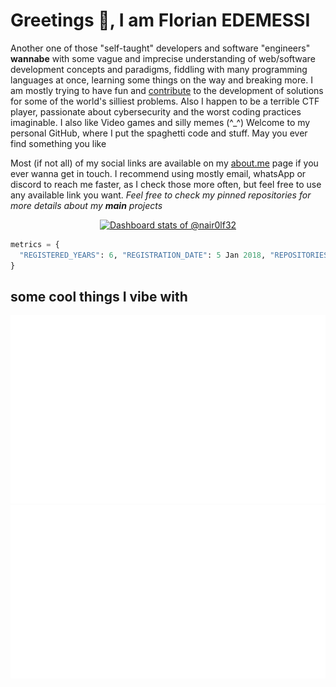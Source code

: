 # Greetings 👾, I am Florian EDEMESSI

Another one of those "self-taught" developers and software "engineers" **wannabe** with some vague and imprecise understanding of web/software development concepts and paradigms, fiddling with many programming languages at once, learning some things on the way and breaking more. I am mostly trying to have fun and [contribute](https://ossrank.com/c/46498) to the development of solutions for some of the world's silliest problems. Also I happen to be a terrible CTF player, passionate about cybersecurity and the worst coding practices imaginable. I also like Video games and silly memes (^_^) Welcome to my personal GitHub, where I put the spaghetti code and stuff. May you ever find something you like

Most (if not all) of my social links are available on my [about.me](https://about.me/florian_edemessi) page if you ever wanna get in touch. I recommend using mostly email, whatsApp or discord to reach me faster, as I check those more often, but feel free to use any available link you want. *Feel free to check my pinned repositories for more details about my **main** projects*

<a href="https://next.ossinsight.io/widgets/official/compose-user-dashboard-stats?user_id=35136136" target="_blank" style="display: block" align="center">
  <picture>
    <source media="(prefers-color-scheme: dark)" srcset="https://next.ossinsight.io/widgets/official/compose-user-dashboard-stats/thumbnail.png?user_id=35136136&image_size=auto&color_scheme=dark" width="771" height="auto">
    <img alt="Dashboard stats of @nair0lf32" src="https://next.ossinsight.io/widgets/official/compose-user-dashboard-stats/thumbnail.png?user_id=35136136&image_size=auto&color_scheme=light" width="771" height="auto">
  </picture>
</a>

```python
metrics = {
  "REGISTERED_YEARS": 6, "REGISTRATION_DATE": 5 Jan 2018, "REPOSITORIES": 85, "CONTRIBUTED_TO": 37, "STARGAZERS": 40, "STARRED": 575, "COMMIT_COUNT": 3512, "ORGANIZATIONS": 1, "PULL_REQUESTS": 44, "ISSUES": 7, "FOLLOWING": 32, "FOLLOWERS 💛": 73
}
```

## some cool things I vibe with

<img src="https://github.com/nair0lf32/nair0lf32/blob/main/.cache/nairolf-music.svg">
<img src="https://github.com/nair0lf32/nair0lf32/blob/main/.cache/nairolf-anilist.svg">
